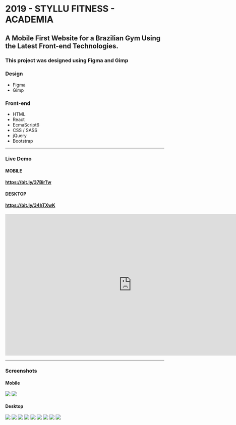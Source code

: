 # 2019 -  STYLLU FITNESS - ACADEMIA
## A Mobile First Website for a Brazilian Gym Using the Latest Front-end Technologies.

### This project was designed using Figma and Gimp

### Design

- Figma
- Gimp

### Front-end

- HTML
- React
- EcmaScript6
- CSS / SASS
- jQuery
- Bootstrap

---

### Live Demo

#### MOBILE
#### https://bit.ly/37BirTw

#### DESKTOP
#### https://bit.ly/34hTXwK

<iframe style="border: none;" width="800" height="450" src="https://www.figma.com/embed?embed_host=share&url=https%3A%2F%2Fwww.figma.com%2Fproto%2F6aAxsWtn9Ay2kSmjHNPime%2FStyllu-Fitness%3Fnode-id%3D14%253A1%26viewport%3D204%252C17%252C0.06334978342056274%26scaling%3Dscale-down" allowfullscreen></iframe>

---

### Screenshots

#### Mobile
![](design/mobile/SCREEN.png)
![](design/mobile/MENU.png)

#### Desktop
![](design/desktop/1-HEADER-PRESENTATION.png)
![](design/desktop/2-OUR-SPACE.png)
![](design/desktop/3-SCHEDULE-ACTIVITIES.png)
![](design/desktop/4-STORIES.png)
![](design/desktop/5-PRICES.png)
![](design/desktop/6-CONTACT.png)
![](design/desktop/7-MEDIA.png)
![](design/desktop/8-MAP.png)
![](design/desktop/9-FOOTER.png)
